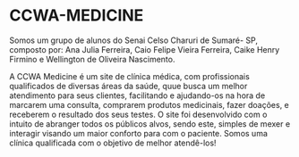 # CCWA-MEDICINE
Somos um grupo de alunos do Senai Celso Charuri de Sumaré- SP, composto por:
Ana Julia Ferreira, Caio Felipe Vieira Ferreira, Caike Henry Firmino e Wellington de Oliveira Nascimento.

A CCWA Medicine é um site de clínica médica, com profissionais qualificados de diversas áreas da saúde, quue busca um melhor
atendimento para seus clientes, facilitando e ajudando-os na hora de marcarem uma consulta, comprarem produtos medicinais,
fazer doações, e receberem o resultado dos seus testes.
O site foi desenvolvido com o intuito de abranger todos os públicos alvos, sendo este, simples de mexer e interagir visando um 
maior conforto para com o paciente. Somos uma clínica qualificada com o objetivo de melhor atendê-los!
